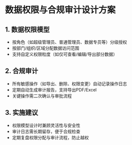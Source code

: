 # 数据权限与合规审计设计方案

## 1. 数据权限模型
- 按角色（如超级管理员、普通管理员、数据专员等）分级授权
- 按部门/组织/区域分配数据访问范围
- 支持自定义权限粒度（如仅可查看/编辑/导出部分数据）

## 2. 合规审计
- 所有敏感操作（如导出、删除、权限变更）自动记录操作日志
- 定期自动生成审计报告，支持导出PDF/Excel
- 关键操作需二次确认与审批流程

## 3. 实施建议
- 权限模型设计时兼顾灵活性与安全性
- 审计日志需长期留存，便于合规检查
- 定期复盘权限分配与审计流程，防止越权 